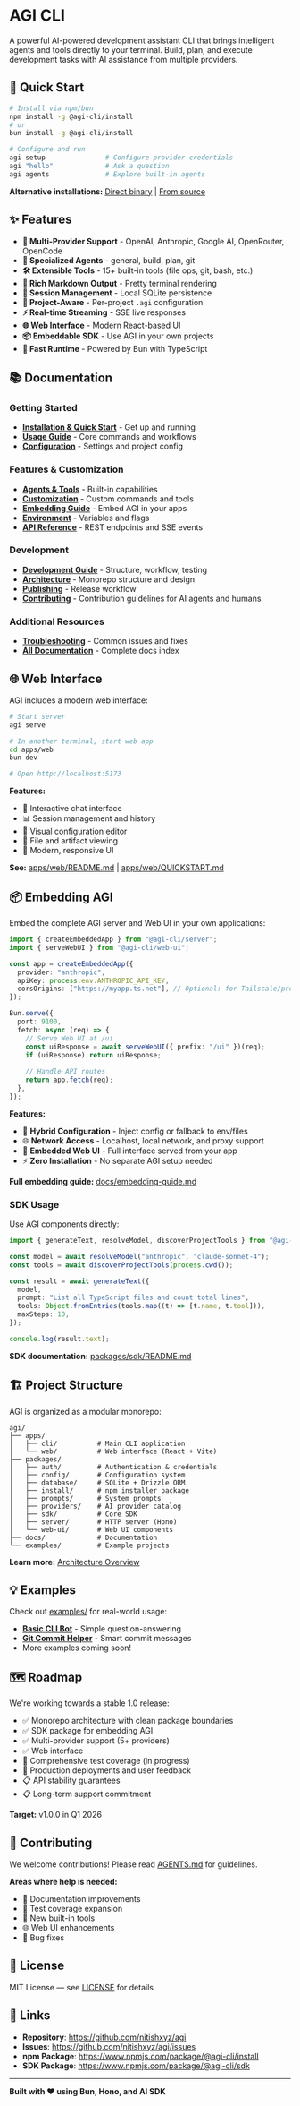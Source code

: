 # AGI CLI

A powerful AI-powered development assistant CLI that brings intelligent agents and tools directly to your terminal. Build, plan, and execute development tasks with AI assistance from multiple providers.

## 🚀 Quick Start

```bash
# Install via npm/bun
npm install -g @agi-cli/install
# or
bun install -g @agi-cli/install

# Configure and run
agi setup               # Configure provider credentials
agi "hello"             # Ask a question
agi agents              # Explore built-in agents
```

**Alternative installations:** [Direct binary](docs/getting-started.md#installation) | [From source](docs/development.md)

## ✨ Features

- **🤖 Multi-Provider Support** - OpenAI, Anthropic, Google AI, OpenRouter, OpenCode
- **🎯 Specialized Agents** - general, build, plan, git
- **🛠️ Extensible Tools** - 15+ built-in tools (file ops, git, bash, etc.)
- **📝 Rich Markdown Output** - Pretty terminal rendering
- **💾 Session Management** - Local SQLite persistence
- **🔧 Project-Aware** - Per-project `.agi` configuration
- **⚡ Real-time Streaming** - SSE live responses
- **🌐 Web Interface** - Modern React-based UI
- **📦 Embeddable SDK** - Use AGI in your own projects
- **🚀 Fast Runtime** - Powered by Bun with TypeScript

## 📚 Documentation

### Getting Started
- **[Installation & Quick Start](docs/getting-started.md)** - Get up and running
- **[Usage Guide](docs/usage.md)** - Core commands and workflows
- **[Configuration](docs/configuration.md)** - Settings and project config

### Features & Customization
- **[Agents & Tools](docs/agents-tools.md)** - Built-in capabilities
- **[Customization](docs/customization.md)** - Custom commands and tools
- **[Embedding Guide](docs/embedding-guide.md)** - Embed AGI in your apps
- **[Environment](docs/environment.md)** - Variables and flags
- **[API Reference](docs/api.md)** - REST endpoints and SSE events

### Development
- **[Development Guide](docs/development.md)** - Structure, workflow, testing
- **[Architecture](docs/architecture.md)** - Monorepo structure and design
- **[Publishing](docs/publishing.md)** - Release workflow
- **[Contributing](AGENTS.md)** - Contribution guidelines for AI agents and humans

### Additional Resources
- **[Troubleshooting](docs/troubleshooting.md)** - Common issues and fixes
- **[All Documentation](docs/index.md)** - Complete docs index

## 🌐 Web Interface

AGI includes a modern web interface:

```bash
# Start server
agi serve

# In another terminal, start web app
cd apps/web
bun dev

# Open http://localhost:5173
```

**Features:**
- 💬 Interactive chat interface
- 📊 Session management and history
- 🔧 Visual configuration editor
- 📁 File and artifact viewing
- 🎨 Modern, responsive UI

**See:** [apps/web/README.md](./apps/web/README.md) | [apps/web/QUICKSTART.md](./apps/web/QUICKSTART.md)

## 📦 Embedding AGI

Embed the complete AGI server and Web UI in your own applications:

```typescript
import { createEmbeddedApp } from "@agi-cli/server";
import { serveWebUI } from "@agi-cli/web-ui";

const app = createEmbeddedApp({
  provider: "anthropic",
  apiKey: process.env.ANTHROPIC_API_KEY,
  corsOrigins: ["https://myapp.ts.net"], // Optional: for Tailscale/proxies
});

Bun.serve({
  port: 9100,
  fetch: async (req) => {
    // Serve Web UI at /ui
    const uiResponse = await serveWebUI({ prefix: "/ui" })(req);
    if (uiResponse) return uiResponse;
    
    // Handle API routes
    return app.fetch(req);
  },
});
```

**Features:**
- 🔧 **Hybrid Configuration** - Inject config or fallback to env/files
- 🌐 **Network Access** - Localhost, local network, and proxy support
- 🎨 **Embedded Web UI** - Full interface served from your app
- ⚡ **Zero Installation** - No separate AGI setup needed

**Full embedding guide:** [docs/embedding-guide.md](./docs/embedding-guide.md)

### SDK Usage

Use AGI components directly:

```typescript
import { generateText, resolveModel, discoverProjectTools } from "@agi-cli/sdk";

const model = await resolveModel("anthropic", "claude-sonnet-4");
const tools = await discoverProjectTools(process.cwd());

const result = await generateText({
  model,
  prompt: "List all TypeScript files and count total lines",
  tools: Object.fromEntries(tools.map((t) => [t.name, t.tool])),
  maxSteps: 10,
});

console.log(result.text);
```

**SDK documentation:** [packages/sdk/README.md](./packages/sdk/README.md)

## 🏗️ Project Structure

AGI is organized as a modular monorepo:

```
agi/
├── apps/
│   ├── cli/          # Main CLI application
│   └── web/          # Web interface (React + Vite)
├── packages/
│   ├── auth/         # Authentication & credentials
│   ├── config/       # Configuration system
│   ├── database/     # SQLite + Drizzle ORM
│   ├── install/      # npm installer package
│   ├── prompts/      # System prompts
│   ├── providers/    # AI provider catalog
│   ├── sdk/          # Core SDK
│   ├── server/       # HTTP server (Hono)
│   └── web-ui/       # Web UI components
├── docs/             # Documentation
└── examples/         # Example projects
```

**Learn more:** [Architecture Overview](docs/architecture.md)

## 💡 Examples

Check out [examples/](./examples/) for real-world usage:

- **[Basic CLI Bot](examples/basic-cli-bot/)** - Simple question-answering
- **[Git Commit Helper](examples/git-commit-helper/)** - Smart commit messages
- More examples coming soon!

## 🗺️ Roadmap

We're working towards a stable 1.0 release:

- ✅ Monorepo architecture with clean package boundaries
- ✅ SDK package for embedding AGI
- ✅ Multi-provider support (5+ providers)
- ✅ Web interface
- 🔄 Comprehensive test coverage (in progress)
- 🔄 Production deployments and user feedback
- 📋 API stability guarantees
- 📋 Long-term support commitment

**Target:** v1.0.0 in Q1 2026

## 🤝 Contributing

We welcome contributions! Please read [AGENTS.md](./AGENTS.md) for guidelines.

**Areas where help is needed:**
- 📝 Documentation improvements
- 🧪 Test coverage expansion
- 🔧 New built-in tools
- 🌐 Web UI enhancements
- 🐛 Bug fixes

## 📄 License

MIT License — see [LICENSE](./LICENSE) for details

## 🔗 Links

- **Repository**: https://github.com/nitishxyz/agi
- **Issues**: https://github.com/nitishxyz/agi/issues
- **npm Package**: https://www.npmjs.com/package/@agi-cli/install
- **SDK Package**: https://www.npmjs.com/package/@agi-cli/sdk

---

**Built with ❤️ using Bun, Hono, and AI SDK**
